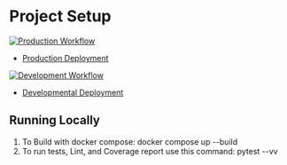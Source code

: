 # Project Setup

[![Production Workflow](https://github.com/ai222/python-flask/actions/workflows/prod.yml/badge.svg)](https://github.com/ai222/python-flask/actions/workflows/prod.yml)

* [Production Deployment](https://ai222-prod.herokuapp.com/)


[![Development Workflow](https://github.com/ai222/python-flask/actions/workflows/dev.yml/badge.svg)](https://github.com/ai222/python-flask/actions/workflows/dev.yml)

* [Developmental Deployment](https://ai222-dev.herokuapp.com/)

## Running Locally

1. To Build with docker compose:
   docker compose up --build
2. To run tests, Lint, and Coverage report use this command: pytest --vv

